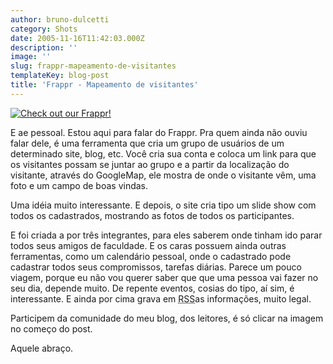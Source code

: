 ```yaml
---
author: bruno-dulcetti
category: Shots
date: 2005-11-16T11:42:03.000Z
description: ''
image: ''
slug: frappr-mapeamento-de-visitantes
templateKey: blog-post
title: 'Frappr - Mapeamento de visitantes'
---
```


[![Check out our Frappr!](https://www.frappr.com/i/frapper_sticker.gif)](http://www.frappr.com/brunodulcetti 'Check out our Frappr!')

E ae pessoal. Estou aqui para falar do Frappr. Pra quem ainda não ouviu falar dele, é uma ferramenta que cria um grupo de usuários de um determinado site, blog, etc. Você cria sua conta e coloca um link para que os visitantes possam se juntar ao grupo e a partir da localização do visitante, através do GoogleMap, ele mostra de onde o visitante vêm, uma foto e um campo de boas vindas.

Uma idéia muito interessante. E depois, o site cria tipo um slide show com todos os cadastrados, mostrando as fotos de todos os participantes.

E foi criada a por três integrantes, para eles saberem onde tinham ido parar todos seus amigos de faculdade. E os caras possuem ainda outras ferramentas, como um calendário pessoal, onde o cadastrado pode cadastrar todos seus compromissos, tarefas diárias. Parece um pouco viagem, porque eu não vou querer saber que que uma pessoa vai fazer no seu dia, depende muito. De repente eventos, cosias do tipo, aí sim, é interessante. E ainda por cima grava em <acronym title="Rich Site Sumary">RSS</acronym>as informações, muito legal.

Participem da comunidade do meu blog, dos leitores, é só clicar na imagem no começo do post.

Aquele abraço.
